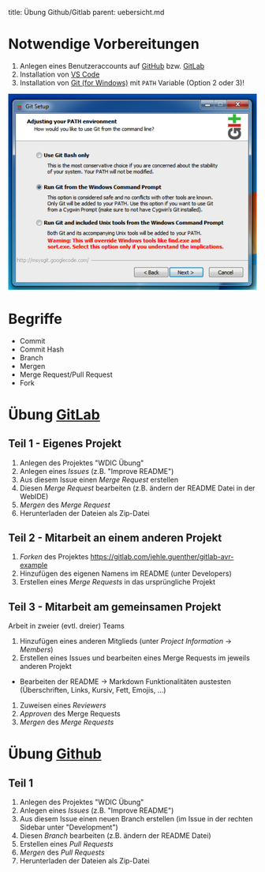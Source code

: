 title: Übung Github/Gitlab
parent: uebersicht.md

# Notwendige Vorbereitungen
1. Anlegen eines Benutzeraccounts auf [GitHub](http://github.com) bzw. [GitLab](http://gitlab.com)
1. Installation von [VS Code](https://code.visualstudio.com/)
1. Installation von [Git (for Windows)](https://gitforwindows.org/) mit `PATH` Variable (Option 2 oder 3)!

![Git Installation](git_installer.png)

# Begriffe
* Commit
* Commit Hash
* Branch
* Mergen
* Merge Request/Pull Request
* Fork

# Übung [GitLab](http://gitlab.com)
## Teil 1 - Eigenes Projekt
1. Anlegen des Projektes "WDIC Übung"
1. Anlegen eines *Issues* (z.B. "Improve README")
1. Aus diesem Issue einen *Merge Request* erstellen
1. Diesen *Merge Request* bearbeiten (z.B. ändern der README Datei in der WebIDE)
1. *Mergen* des *Merge Request*
1. Herunterladen der Dateien als Zip-Datei

## Teil 2 - Mitarbeit an einem anderen Projekt
1. *Forken* des Projektes https://gitlab.com/jehle.guenther/gitlab-avr-example
1. Hinzufügen des eigenen Namens im README (unter Developers)
1. Erstellen eines *Merge Requests* in das ursprüngliche Projekt

## Teil 3 - Mitarbeit am gemeinsamen Projekt
Arbeit in zweier (evtl. dreier) Teams

1. Hinzufügen eines anderen Mitglieds (unter *Project Information* -> *Members*)
1. Erstellen eines Issues und bearbeiten eines Merge Requests im jeweils anderen Projekt
  * Bearbeiten der README -> Markdown Funktionalitäten austesten (Überschriften, Links, Kursiv, Fett, Emojis, ...)
1. Zuweisen eines *Reviewers*
1. *Approven* des Merge Requests
1. *Mergen* des *Merge Requests*

# Übung [Github](http://github.com)
## Teil 1
1. Anlegen des Projektes "WDIC Übung"
1. Anlegen eines *Issues* (z.B. "Improve README")
1. Aus diesem Issue einen neuen Branch erstellen (im Issue in der rechten Sidebar unter "Development")
1. Diesen *Branch* bearbeiten (z.B. ändern der README Datei)
1. Erstellen eines *Pull Requests*
1. *Mergen* des *Pull Requests*
1. Herunterladen der Dateien als Zip-Datei